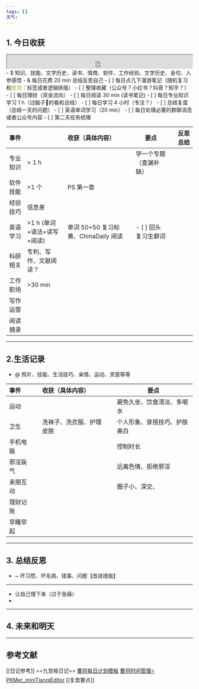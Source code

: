 ```yaml
---
tags: []
天气:
---
```


## 1. 今日收获

<div style=" width: 100%;  height:40;overflow: hidden; "><iframe src="https://widget.pkmer.cn/free/miniTianqi?user=a2e5899e-975e-4457-afd4-ec3ff7dcbc90&select-theme=ta&theme=%E6%A0%B7%E5%BC%8F4&input-text=&theme-color=%2350F9FFFF&select-icon=durian" allow="fullscreen" style=" height: 100%; width: 100%;"></iframe></div>
- $ 知识、技能、文学历史、读书、情商、软件、工作经验、文学历史、金句、人参感悟
- & 每日花费 20 min 总结反思自己 
- [ ] 每日点几下漫游笔记（随机复习和<font color="#9bbb59">整理</font>：标签或者逻辑排版）
- [ ] 整理收藏（公众号？小红书？抖音？知乎？）
- [ ] 每日理财（资金流向）
- [ ] 每日阅读 30 min (读书笔记)
- [ ] 每日专业知识学习 1 h（过脑子🧠的看和总结）
- [ ] 每日学习 4 小时（专注？）
- [ ] 总结复盘（总结一天的问题）
- [ ] 英语单词学习（20 min）
- [ ] 每日处理必要的群聊消息或者公众号内容 
- [ ] 第二天任务梳理

| 事件   |                     | 收获（具体内容）                    |     | 要点            |     | 反思总结 |
| :--- | ------------------- | :-------------------------- | --- | ------------- | --- | ---- |
| 专业知识 | \> 1 h              |                             |     | 学一个专题（查漏补缺）   |     |      |
| 软件技能 | \>1 个               | PS 第一章                      |     |               |     |      |
| 经验技巧 | 信息差                 |                             |     |               |     |      |
| 英语学习 | \>1 h (单词+语法+读写+阅读) | 单词 50+50 复习标黄、ChinaDaily 阅读 |     | - [ ] 回头复习生僻词 |     |      |
| 科研相关 | 专利、写作、文献阅读？         |                             |     |               |     |      |
| 工作职场 | \>30 min            |                             |     |               |     |      |
| 写作运营 |                     |                             |     |               |     |      |
| 阅读摘录 |                     |                             |     |               |     |      |

---
## 2.生活记录
- @  照片、技能、生活技巧、亲情、运动、灵感等等

| 事件   |     | 收获（具体内容）     |     | 要点             |
| :--- | --- | :----------- | --- | -------------- |
| 运动   |     |              |     | 避免久坐、饮食清淡、多喝水  |
| 卫生   |     | 洗袜子、洗衣服、护理皮肤 |     | 个人形象、穿搭技巧、护肤美白 |
| 手机电脑 |     |              |     | 控制时长           |
| 邪淫戾气 |     |              |     | 远离色情、拒绝邪淫      |
| 亲朋互动 |     |              |     | 圈子小、深交、        |
| 理财记账 |     |              |     |                |
| 早睡早起 |     |              |     |                |

---
## 3. 总结反思
- ~ 坏习惯、坏毛病、错事、问题【改进措施】
---
- 让自己慢下来（过于急躁）
- 



---
## 4. 未来和明天



---
## 参考文献

[[日记参考]] ==九宫格日记==
[曹将每日计划模板](https://mp.weixin.qq.com/s/8LYri0lvPV5Y8snHqvpJ5g)
[曹将时间管理⭐](https://mp.weixin.qq.com/s/Z8l7B5iOoCGtjP_KvMjMxA)
[PKMer_miniTianqiEditor](https://pkmer.cn/products/widget/miniTianqiEditor/)
[[复盘要点]]





